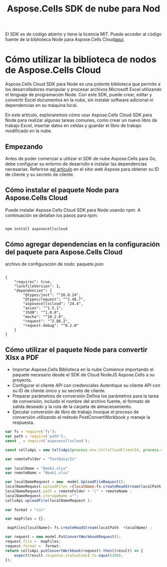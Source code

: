 ﻿---
title: Aspose.Cells SDK de nube para Nod
second_title: Aspose.Cells Cloud Documen
type: docs
url: /es/available-sdks/aspose-cells-cloud-node/
description: Aspose.Cells La nube admite Excel para crear, convertir, fusionar, dividir, proteger, operaciones de objetos internos, etc.
weight: 30
kwords: Excel, Office Nube, REST API, Hoja de cálculo, PDF, CSV, Json, Markdwon, Nodo
---
 El SDK es de código abierto y tiene la licencia MIT. Puede acceder al código fuente de la biblioteca Node para Aspose.Cells Cloud[aquí](https://github.com/aspose-cells-cloud/aspose-cells-cloud-node).


# **Cómo utilizar la biblioteca de nodos de Aspose.Cells Cloud**

Aspose.Cells Cloud SDK para Node es una potente biblioteca que permite a los desarrolladores manipular y procesar archivos Microsoft Excel utilizando el lenguaje de programación Node. Con este SDK, puede crear, editar y convertir Excel documentos en la nube, sin instalar software adicional ni dependencias en su máquina local.


En este artículo, exploraremos cómo usar Aspose.Cells Cloud SDK para Node para realizar algunas tareas comunes, como crear un nuevo libro de trabajo Excel, insertar datos en celdas y guardar el libro de trabajo modificado en la nube.

## Empezando

 Antes de poder comenzar a utilizar el SDK de nube Aspose.Cells para Go, debe configurar su entorno de desarrollo e instalar las dependencias necesarias. Referirse a[el artículo](https://docs.aspose.cloud/cells/quickstart/) en el sitio web Aspose para obtener su ID de cliente y su secreto de cliente.

## Cómo instalar el paquete Node para Aspose.Cells Cloud

Puede instalar Aspose.Cells Cloud SDK para Node usando npm. A continuación se detallan los pasos para npm:


```Powershell

npm install asposecellscloud

```

## Cómo agregar dependencias en la configuración del paquete para Aspose.Cells Cloud

archivo de configuración de nodo: paquete.json

```Node

{
    "requires": true,
    "lockfileVersion": 1,
    "dependencies": {
        "@types/jest": "^26.0.24",
        "@types/request": "^2.48.7",
        "asposecellscloud": "24.4",
        "axios": "^1.5.1",
        "JSON": "^1.0.0",
        "mocha": "^10.2.0",
        "request": "^2.88.2",
        "request-debug": "^0.2.0"
    }
}

```

## Cómo utilizar el paquete Node para convertir Xlsx a PDF

- Importar Aspose.Cells Biblioteca en la nube
 Comience importando el paquete necesario desde el SDK de Cloud NodeJS Aspose.Cells a su proyecto.
- Configurar el cliente API con credenciales
 Autentique su cliente API con su ID de cliente único y su secreto de cliente.
- Preparar parámetros de conversión
 Defina los parámetros para la tarea de conversión, incluido el nombre del archivo fuente, el formato de salida deseado y la ruta de la carpeta de almacenamiento.
- Ejecutar conversión de libro de trabajo
 Invoque el proceso de conversión utilizando el método PostConvertWorkbook y maneje la respuesta.

```javascript
var fs = require('fs');
var path = require('path');
const _ = require('asposecellscloud');

const cellsApi = new CellsApi(process.env.CellsCloudClientId, process.env.CellsCloudClientSecret,"v3.0",process.env.CellsCloudApiBaseUrl);

var remoteFolder = "TestData/In"
  
var localName = "Book1.xlsx"
var remoteName = "Book1.xlsx"

var localNameRequest = new  model.UploadFileRequest();
localNameRequest.uploadFiles ={localName:fs.createReadStream(localPath  + localName)};
localNameRequest.path = remoteFolder + "/" + remoteName ;
localNameRequest.storageName ="";
cellsApi.uploadFile(localNameRequest );
 
var format = "csv"

var mapFiles = {};           

 mapFiles[localName]= fs.createReadStream(localPath  +localName) ;

var request = new model.PutConvertWorkbookRequest();
request.file =  mapFiles;
request.format =  format;
return cellsApi.putConvertWorkbook(request).then((result) => {
    expect(result.response.statusCode).to.equal(200);
});
```
